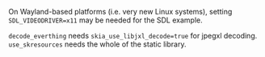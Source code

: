 On Wayland-based platforms (i.e. very new Linux systems), setting `SDL_VIDEODRIVER=x11`
may be needed for the SDL example.

`decode_everthing` needs `skia_use_libjxl_decode=true` for jpegxl decoding.
`use_skresources` needs the whole of the static library.
